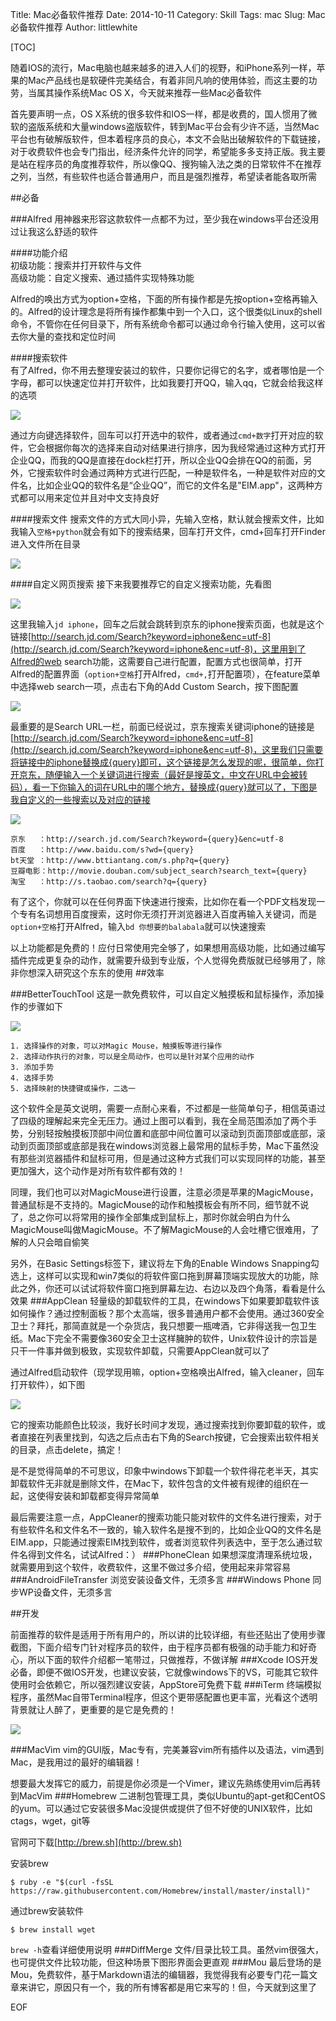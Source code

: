 Title: Mac必备软件推荐 
Date: 2014-10-11
Category: Skill
Tags: mac
Slug: Mac必备软件推荐
Author: littlewhite

[TOC]

随着IOS的流行，Mac电脑也越来越多的进入人们的视野，和iPhone系列一样，苹果的Mac产品线也是软硬件完美结合，有着非同凡响的使用体验，而这主要的功劳，当属其操作系统Mac OS X，今天就来推荐一些Mac必备软件

首先要声明一点，OS X系统的很多软件和IOS一样，都是收费的，国人惯用了微软的盗版系统和大量windows盗版软件，转到Mac平台会有少许不适，当然Mac平台也有破解版软件，但本着程序员的良心，本文不会贴出破解软件的下载链接，对于收费软件也会专门指出，经济条件允许的同学，希望能多多支持正版。我主要是站在程序员的角度推荐软件，所以像QQ、搜狗输入法之类的日常软件不在推荐之列，当然，有些软件也适合普通用户，而且是强烈推荐，希望读者能各取所需

##必备

###Alfred
用神器来形容这款软件一点都不为过，至少我在windows平台还没用过让我这么舒适的软件  

####功能介绍  
初级功能：搜索并打开软件与文件  
高级功能：自定义搜索、通过插件实现特殊功能

Alfred的唤出方式为option+空格，下面的所有操作都是先按option+空格再输入的。Alfred的设计理念是将所有操作都集中到一个入口，这个很类似Linux的shell命令，不管你在任何目录下，所有系统命令都可以通过命令行输入使用，这可以省去你大量的查找和定位时间

####搜索软件  
有了Alfred，你不用去整理安装过的软件，只要你记得它的名字，或者哪怕是一个字母，都可以快速定位并打开软件，比如我要打开QQ，输入qq，它就会给我这样的选项

![](http://littlewhite.us/pic/20141011/alfred_1.png)

通过方向键选择软件，回车可以打开选中的软件，或者通过`cmd+数字`打开对应的软件，它会根据你每次的选择来自动对结果进行排序，因为我经常通过这种方式打开企业QQ，而我的QQ是直接在dock栏打开，所以企业QQ会排在QQ的前面，另外，它搜索软件时会通过两种方式进行匹配，一种是软件名，一种是软件对应的文件名，比如企业QQ的软件名是“企业QQ”，而它的文件名是"EIM.app"，这两种方式都可以用来定位并且对中文支持良好

####搜索文件 
搜索文件的方式大同小异，先输入空格，默认就会搜索文件，比如我输入`空格+python`就会有如下的搜索结果，回车打开文件，cmd+回车打开Finder进入文件所在目录

![](http://littlewhite.us/pic/20141011/alfred_2.png)

####自定义网页搜索
接下来我要推荐它的自定义搜索功能，先看图

![](http://littlewhite.us/pic/20141011/alfred_3.png)

这里我输入`jd iphone`，回车之后就会跳转到京东的iphone搜索页面，也就是这个链接[http://search.jd.com/Search?keyword=iphone&enc=utf-8](http://search.jd.com/Search?keyword=iphone&enc=utf-8)，这里用到了Alfred的web search功能，这需要自己进行配置，配置方式也很简单，打开Alfred的配置界面（`option+空格`打开Alfred，`cmd+,`打开配置项），在feature菜单中选择web search一项，点击右下角的Add Custom Search，按下图配置

![](http://littlewhite.us/pic/20141011/alfred_5.png)

最重要的是Search URL一栏，前面已经说过，京东搜索关键词iphone的链接是[http://search.jd.com/Search?keyword=iphone&enc=utf-8](http://search.jd.com/Search?keyword=iphone&enc=utf-8)，这里我们只需要将链接中的iphone替换成{query}即可，这个链接是怎么发现的呢，很简单，你打开京东，随便输入一个关键词进行搜索（最好是搜英文，中文在URL中会被转码），看一下你输入的词在URL中的哪个地方，替换成{query}就可以了，下图是我自定义的一些搜索以及对应的链接

![](http://littlewhite.us/pic/20141011/alfred_4.png)

	京东   ：http://search.jd.com/Search?keyword={query}&enc=utf-8
	百度   ：http://www.baidu.com/s?wd={query}  
	bt天堂 ：http://www.bttiantang.com/s.php?q={query}  
	豆瓣电影：http://movie.douban.com/subject_search?search_text={query}  
	淘宝   ：http://s.taobao.com/search?q={query}  
有了这个，你就可以在任何界面下快速进行搜索，比如你在看一个PDF文档发现一个专有名词想用百度搜索，这时你无须打开浏览器进入百度再输入关键词，而是`option+空格`打开Alfred，输入`bd 你想要的balabala`就可以快速搜索

以上功能都是免费的！应付日常使用完全够了，如果想用高级功能，比如通过编写插件完成更复杂的动作，就需要升级到专业版，个人觉得免费版就已经够用了，除非你想深入研究这个东东的使用
##效率

###BetterTouchTool
这是一款免费软件，可以自定义触摸板和鼠标操作，添加操作的步骤如下

![](http://littlewhite.us/pic/20141011/BetterTouchTool_1.png)

	1. 选择操作的对象，可以对Magic Mouse，触摸板等进行操作
	2. 选择动作执行的对象，可以是全局动作，也可以是针对某个应用的动作
	3. 添加手势
	4. 选择手势
	5. 选择映射的快捷键或操作，二选一

这个软件全是英文说明，需要一点耐心来看，不过都是一些简单句子，相信英语过了四级的理解起来完全无压力。通过上图可以看到，我在全局范围添加了两个手势，分别轻按触摸板顶部中间位置和底部中间位置可以滚动到页面顶部或底部，滚动到页面顶部或底部是我在windows浏览器上最常用的鼠标手势，Mac下虽然没有那些浏览器插件和鼠标可用，但是通过这种方式我们可以实现同样的功能，甚至更加强大，这个动作是对所有软件都有效的！

同理，我们也可以对MagicMouse进行设置，注意必须是苹果的MagicMouse，普通鼠标是不支持的。MagicMouse的动作和触摸板会有所不同，细节就不说了，总之你可以将常用的操作全部集成到鼠标上，那时你就会明白为什么MagicMouse叫做MagicMouse。不了解MagicMouse的人会吐槽它很难用，了解的人只会暗自偷笑

另外，在Basic Settings标签下，建议将左下角的Enable Windows Snapping勾选上，这样可以实现和win7类似的将软件窗口拖到屏幕顶端实现放大的功能，除此之外，你还可以试试将软件窗口拖到屏幕左边、右边以及四个角落，看看是什么效果
###AppClean
轻量级的卸载软件的工具，在windows下如果要卸载软件该如何操作？通过控制面板？那个太高端，很多普通用户都不会使用。通过360安全卫士？拜托，那简直就是一个杂货店，我只想要一瓶啤酒，它非得送我一包卫生纸。Mac下完全不需要像360安全卫士这样臃肿的软件，Unix软件设计的宗旨是只干一件事并做到极致，实现软件卸载，只需要AppClean就可以了

通过Alfred启动软件（现学现用嘛，option+空格唤出Alfred，输入cleaner，回车打开软件），如下图  

![](http://littlewhite.us/pic/20141011/AppCleaner_1.png)

它的搜索功能颜色比较淡，我好长时间才发现，通过搜索找到你要卸载的软件，或者直接在列表里找到，勾选之后点击右下角的Search按键，它会搜索出软件相关的目录，点击delete，搞定！

是不是觉得简单的不可思议，印象中windows下卸载一个软件得花老半天，其实卸载软件无非就是删除文件，在Mac下，软件包含的文件被有规律的组织在一起，这使得安装和卸载都变得异常简单

最后需要注意一点，AppCleaner的搜索功能只能对软件的文件名进行搜索，对于有些软件名和文件名不一致的，输入软件名是搜不到的，比如企业QQ的文件名是EIM.app，只能通过搜索EIM找到软件，或者浏览软件列表选中，至于怎么通过软件名得到文件名，试试Alfred：）
###PhoneClean
如果想深度清理系统垃圾，就需要用到这个软件，收费软件，这里不做过多介绍，使用起来非常容易
###AndroidFileTransfer
浏览安装设备文件，无须多言
###Windows Phone
同步WP设备文件，无须多言

##开发

前面推荐的软件是适用于所有用户的，所以讲的比较详细，有些还贴出了使用步骤截图，下面介绍专门针对程序员的软件，由于程序员都有极强的动手能力和好奇心，所以下面的软件介绍都一笔带过，只做推荐，不做详解
###Xcode
IOS开发必备，即便不做IOS开发，也建议安装，它就像windows下的VS，可能其它软件使用时会依赖它，所以强烈建议安装，AppStore可免费下载
###iTerm
终端模拟程序，虽然Mac自带Terminal程序，但这个更带感配置也更丰富，光看这个透明背景就让人醉了，更重要的是它是免费的！

![](http://littlewhite.us/pic/20141011/iterm_1.png)

###MacVim
vim的GUI版，Mac专有，完美兼容vim所有插件以及语法，vim遇到Mac，是我用过的最好的编辑器！

想要最大发挥它的威力，前提是你必须是一个Vimer，建议先熟练使用vim后再转到MacVim
###Homebrew
二进制包管理工具，类似Ubuntu的apt-get和CentOS的yum。可以通过它安装很多Mac没提供或提供了但不好使的UNIX软件，比如ctags，wget，git等  

官网可下载[http://brew.sh](http://brew.sh) 
 
安装brew

	$ ruby -e "$(curl -fsSL https://raw.githubusercontent.com/Homebrew/install/master/install)"
	
通过brew安装软件

	$ brew install wget
`brew -h`查看详细使用说明
###DiffMerge
文件/目录比较工具。虽然vim很强大，也可提供文件比较功能，但这种场景下图形界面会更直观
###Mou
最后登场的是Mou，免费软件，基于Markdown语法的编辑器，我觉得我有必要专门花一篇文章来讲它，原因只有一个，我的所有博客都是用它来写的！但，今天就到这里了
  
EOF
